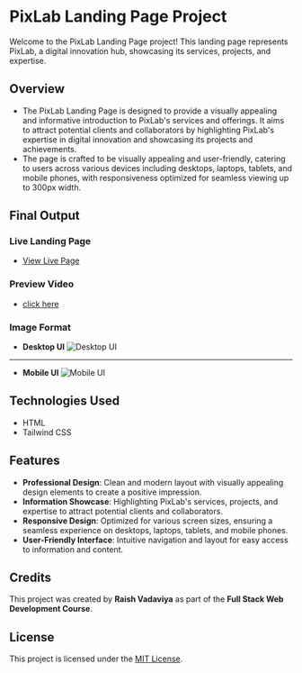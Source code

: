 # PixLab Landing Page Project

Welcome to the PixLab Landing Page project! This landing page represents PixLab, a digital innovation hub, showcasing its services, projects, and expertise.

## Overview

- The PixLab Landing Page is designed to provide a visually appealing and informative introduction to PixLab's services and offerings. It aims to attract potential clients and collaborators by highlighting PixLab's expertise in digital innovation and showcasing its projects and achievements.
- The page is crafted to be visually appealing and user-friendly, catering to users across various devices including desktops, laptops, tablets, and mobile phones, with responsiveness optimized for seamless viewing up to 300px width.


## Final Output

### Live Landing Page
- [View Live Page](https://pixelab-l-p.netlify.app)


### Preview Video
- [click here](https://res.cloudinary.com/deodsnio3/video/upload/v1715400562/Milestone%20Exame%20Assignment/Pixelab_landing_page_hz5eed.mp4)


### Image Format
- **Desktop UI**
  ![Desktop UI](https://res.cloudinary.com/deodsnio3/image/upload/v1715397117/Milestone%20Exame%20Assignment/Final_output_of_Pixerlab_landing_page_desktop_UI_mfuvb2.png)

----

- **Mobile UI**
  ![Mobile UI](https://res.cloudinary.com/deodsnio3/image/upload/v1715397116/Milestone%20Exame%20Assignment/Final_output_of_Pixelablanding_page_mobile_UI_skgpmu.png)

  


## Technologies Used

- HTML
- Tailwind CSS


## Features

- **Professional Design**: Clean and modern layout with visually appealing design elements to create a positive impression.
- **Information Showcase**: Highlighting PixLab's services, projects, and expertise to attract potential clients and collaborators.
- **Responsive Design**: Optimized for various screen sizes, ensuring a seamless experience on desktops, laptops, tablets, and mobile phones.
- **User-Friendly Interface**: Intuitive navigation and layout for easy access to information and content.


## Credits

This project was created by **Raish Vadaviya** as part of the **Full Stack Web Development Course**.

## License

This project is licensed under the [MIT License](https://github.com/Raish10100/Milestone-exam-repository/blob/master/LICENSE).